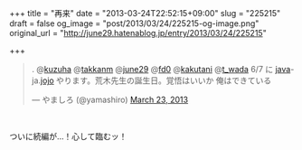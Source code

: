+++
title = "再来"
date = "2013-03-24T22:52:15+09:00"
slug = "225215"
draft = false
og_image = "post/2013/03/24/225215-og-image.png"
original_url = "http://june29.hatenablog.jp/entry/2013/03/24/225215"

+++

<p></p>
<blockquote class="twitter-tweet">
<p>. @<a href="https://twitter.com/kuzuha">kuzuha</a> @<a href="https://twitter.com/takkanm">takkanm</a> @<a href="https://twitter.com/june29">june29</a> @<a href="https://twitter.com/fd0">fd0</a> @<a href="https://twitter.com/kakutani">kakutani</a> @<a href="https://twitter.com/t_wada">t_wada</a> 6/7 に <a class="keyword" href="http://d.hatena.ne.jp/keyword/java">java</a>-ja.<a class="keyword" href="http://d.hatena.ne.jp/keyword/jojo">jojo</a> やります。荒木先生の誕生日。覚悟はいいか 俺はできている</p>— やましろ (@yamashiro) <a href="https://twitter.com/yamashiro/status/315306587550011392">March 23, 2013</a>
</blockquote>
<br>
<script async src="//platform.twitter.com/widgets.js" charset="utf-8"></script><p>ついに続編が…！心して臨むッ！</p>